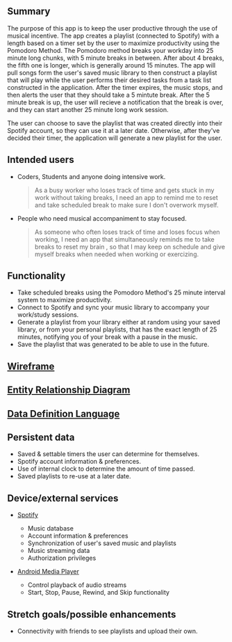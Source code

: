 ## Summary

The purpose of this app is to keep the user productive through the use of musical incentive. The app creates a playlist (connected to Spotify) with a length based on a timer set by the user to maximize productivity using the Pomodoro Method.
The Pomodoro method breaks your workday into 25 minute long chunks, with 5 minute breaks in between. After about 4 breaks, the fifth one is longer, which is generally around 15 minutes.
The app will pull songs form the user's saved music library to then construct a playlist that will play while the user performs their desired tasks from a task list constructed in the application. After the timer expires, the music stops, and then alerts the user that they should take a 5 mintute break.
After the 5 minute break is up, the user will recieve a notification that the break is over, and they can start another 25 minute long work session. 

The user can choose to save the playlist that was created directly into their Spotify account, so they can use it at a later date. Otherwise, after they've decided their timer, the application will generate a new playlist for the user.

## Intended users

* Coders, Students  and anyone doing intensive work.

    > As a busy worker who loses track of time and gets stuck in my work without taking breaks, I need an app to remind me to reset and take scheduled break to make sure I don't overwork myself.

* People who need musical accompaniment to stay focused.

    > As someone who often loses track of time and loses focus when working, I need an app that simultaneously reminds me to take breaks to reset my brain , so that I may keep on schedule and give myself breaks when needed when working or exercizing.

## Functionality

* Take scheduled breaks using the Pomodoro Method's 25 minute interval system to maximize productivity.
* Connect to Spotify and sync your music library to accompany your work/study sessions.
* Generate a playlist from your library either at random using your saved library, or from your personal playlists, that has the exact length of 25 minutes, notifying you of your break with a pause in the music.
* Save the playlist that was generated to be able to use in the future.

## [Wireframe](wireframe.md)

## [Entity Relationship Diagram](bard-erd.md)

## [Data Definition Language](ddl.md)

## Persistent data

* Saved & settable timers the user can determine for themselves.
* Spotify account information & preferences.
* Use of internal clock to determine the amount of time passed.
* Saved playlists to re-use at a later date.
    
## Device/external services

* [Spotify](https://developer.spotify.com/documentation/web-api/reference/) 

    * Music database
	* Account information & preferences
	* Synchronization of user's saved music and playlists
	* Music streaming data 
	* Authorization privileges
	
* [Android Media Player](https://developer.android.com/reference/android/media/MediaPlayer)
    
	* Control playback of audio streams
	* Start, Stop, Pause, Rewind, and Skip functionality
	

## Stretch goals/possible enhancements 

* Connectivity with friends to see playlists and upload their own.